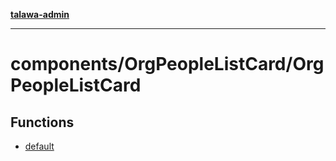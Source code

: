 [**talawa-admin**](../../../README.md)

***

# components/OrgPeopleListCard/OrgPeopleListCard

## Functions

- [default](functions/default.md)
